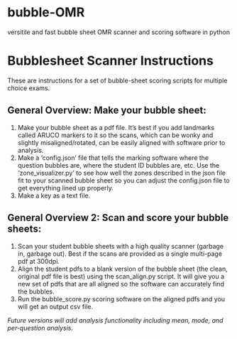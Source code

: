 # bubble-OMR
versitile and fast bubble sheet OMR scanner and scoring software in python

# Bubblesheet Scanner Instructions
These are instructions for a set of bubble-sheet scoring scripts for multiple choice exams.

## General Overview: Make your bubble sheet:
1.	Make your bubble sheet as a pdf file.  It’s best if you add landmarks called ARUCO markers to it so the scans, which can be wonky and slightly misaligned/rotated, can be easily aligned with software prior to analysis.
2.	Make a ‘config.json’ file that tells the marking software where the question bubbles are, where the student ID bubbles are, etc.  Use the ‘zone_visualizer.py’ to see how well the zones described in the json file fit to your scanned bubble sheet so you can adjust the config.json file to get everything lined up properly.
3.	Make a key as a text file.

## General Overview 2: Scan and score your bubble sheets:
1.	Scan your student bubble sheets with a high quality scanner (garbage in, garbage out).  Best if the scans are provided as a single multi-page pdf at 300dpi.
2.	Align the student pdfs to a blank version of the bubble sheet (the clean, original pdf file is best) using the scan_align.py script.  It will give you a new set of pdfs that are all aligned so the software can accurately find the bubbles.
3.	Run the bubble_score.py scoring software on the aligned pdfs and you will get an output csv file.

<i>Future versions will add analysis functionality including mean, mode, and per-question analysis.</i>

